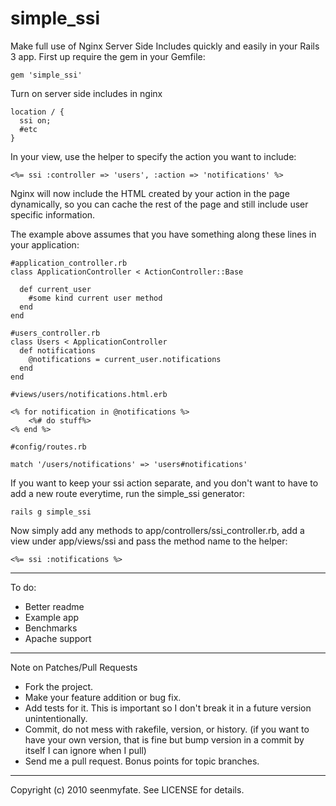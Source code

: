 # simple_ssi

Make full use of Nginx Server Side Includes quickly and easily in your Rails 3 app. First up require the gem in your Gemfile:

    gem 'simple_ssi'
    
Turn on server side includes in nginx

    location / {
      ssi on;
      #etc
    }
    
In your view, use the helper to specify the action you want to include:

    <%= ssi :controller => 'users', :action => 'notifications' %>
   
Nginx will now include the HTML created by your action in the page dynamically, so you can cache the rest of the page and still include user specific information.

The example above assumes that you have something along these lines in your application:
    
    #application_controller.rb
    class ApplicationController < ActionController::Base
    
      def current_user
        #some kind current user method
      end
    end
    
    #users_controller.rb
    class Users < ApplicationController
      def notifications
        @notifications = current_user.notifications
      end
    end
    
    #views/users/notifications.html.erb
    
    <% for notification in @notifications %>
        <%# do stuff%>
    <% end %>
    
    #config/routes.rb
    
    match '/users/notifications' => 'users#notifications'
  
If you want to keep your ssi action separate, and you don't want to have to add a new route everytime, run the simple_ssi generator:

    rails g simple_ssi
    
Now simply add any methods to app/controllers/ssi_controller.rb, add a view under app/views/ssi and pass the method name to the helper:

    <%= ssi :notifications %>

* * *
To do:

* Better readme
* Example app
* Benchmarks
* Apache support


* * *

Note on Patches/Pull Requests
 
* Fork the project.
* Make your feature addition or bug fix.
* Add tests for it. This is important so I don't break it in a
  future version unintentionally.
* Commit, do not mess with rakefile, version, or history.
  (if you want to have your own version, that is fine but bump version in a commit by itself I can ignore when I pull)
* Send me a pull request. Bonus points for topic branches.

* * *

Copyright (c) 2010 seenmyfate. See LICENSE for details.

